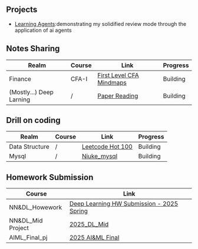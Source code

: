 ## Projects
- [Learning Agents](https://github.com/RuiqiTang/Learning-Agents):demonstrating my solidified review mode through the application of ai agents
## Notes Sharing
Realm|Course|Link|Progress|
|--|--|--|--|
|Finance|CFA-I|[First Level CFA Mindmaps](https://github.com/RuiqiTang/CFA-I-Mindmaps)|Building|
|(Mostly...) Deep Larning|/|[Paper Reading](https://github.com/RuiqiTang/Paper-Reading-Archieve)|Building|

## Drill on coding
Realm|Course|Link|Progress|
|--|--|--|--|
|Data Structure|/|[Leetcode Hot 100](https://github.com/RuiqiTang/Leetcode-Hot-100)|Building|
|Mysql|/|[Niuke_mysql](https://github.com/RuiqiTang/Niuke_mysql)|Building|

## Homework Submission
Course|Link|
|--|--|
|NN&DL_Howework|[Deep Learning HW Submission - 2025 Spring](https://github.com/RuiqiTang/Deep_Learning_2025_Spring_Lesson_Homworks_Submission/tree/main)|
|NN&DL_Mid Project|[2025_DL_Mid](https://github.com/RuiqiTang/2025_Spring_DL_Mid.git)|
|AIML_Final_pj|[2025 AI&ML Final](https://github.com/QianRMB/AIML.git)|
